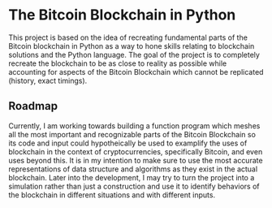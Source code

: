 # The Bitcoin Blockchain in Python
This project is based on the idea of recreating fundamental parts of the Bitcoin blockchain in Python as a way to hone skills relating to blockchain solutions and the Python language. The goal of the project is to completely recreate the blockchain to be as close to reality as possible while accounting for aspects of the Bitcoin Blockchain which cannot be replicated (history, exact timings).
## Roadmap
Currently, I am working towards building a function program which meshes all the most important and recognizable parts of the Bitcoin Blockchain so its code and input could hypotheically be used to examplify the uses of blockchain in the context of cryptocurrencies, specifically Bitcoin, and even uses beyond this. It is in my intention to make sure to use the most accurate representations of data structure and algorithms as they exist in the actual blockchain. Later into the development, I may try to turn the project into a simulation rather than just a construction and use it to identify behaviors of the blockchain in different situations and with different inputs.
